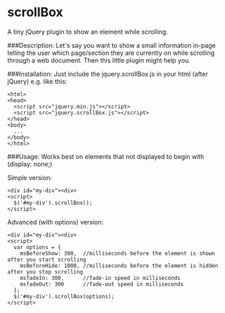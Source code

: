scrollBox
=========
A tiny jQuery plugin to show an element while scrolling.

###Description:
Let's say you want to show a small information in-page telling the user which page/section they are currently on while scrolling through a web document. Then this little plugin might help you.

###Installation:
Just include the jquery.scrollBox.js in your html (after jQuery) e.g. like this:
```
<html>
<head>
  <script src="jquery.min.js"></script>
  <script src="jquery.scrollBox.js"></script>
</head>
<body>
  ...
</body>
</html>
```

###Usage:
Works best on elements that not displayed to begin with (display: none;)

Simple version:
```
<div id="my-div"><div>
<script>
  $('#my-div').scrollBox();
</script>
```

Advanced (with options) version:
```
<div id="my-div"><div>
<script>
  var options = {
    msBeforeShow: 300,  //milliseconds before the element is shown after you start scrolling
    msBeforeHide: 1000, //milliseconds before the element is hidden after you stop scrolling
    msfadeIn: 300,      //fade-in speed in milliseconds
    msfadeOut: 300      //fade-out speed in milliseconds
  };
  $('#my-div').scrollBox(options);
</script>
```


